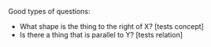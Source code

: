 Good types of questions:

- What shape is the thing to the right of X? [tests concept]
- Is there a thing that is parallel to Y? [tests relation]
